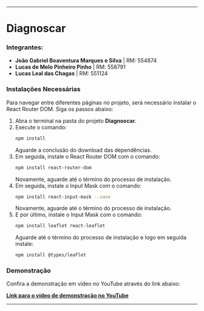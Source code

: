 
---

# Diagnoscar

### Integrantes:
- **João Gabriel Boaventura Marques e Silva** | RM: 554874
- **Lucas de Melo Pinheiro Pinho** | RM: 558791
- **Lucas Leal das Chagas** | RM: 551124

### Instalações Necessárias
Para navegar entre diferentes páginas no projeto, será necessário instalar o React Router DOM. Siga os passos abaixo:

1. Abra o terminal na pasta do projeto **Diagnoscar**.
2. Execute o comando:
   ```bash
   npm install
   ```
   Aguarde a conclusão do download das dependências.
3. Em seguida, instale o React Router DOM com o comando:
   ```bash
   npm install react-router-dom
   ```
   Novamente, aguarde até o término do processo de instalação.
4. Em seguida, instale o Input Mask com o comando:
   ```bash
   npm install react-input-mask --save
   ```
   Novamente, aguarde até o término do processo de instalação.
5. E por último, instale o Input Mask com o comando:
   ```bash
   npm install leaflet react-leaflet
   ```
   Aguarde até o término do processo de instalação e logo em seguida instale:
      ```bash
   npm install @types/leaflet
   ```

### Demonstração
Confira a demonstração em vídeo no YouTube através do link abaixo:

[**Link para o vídeo de demonstração no YouTube**](https://youtu.be/Vdx-sgPCGM4)

---